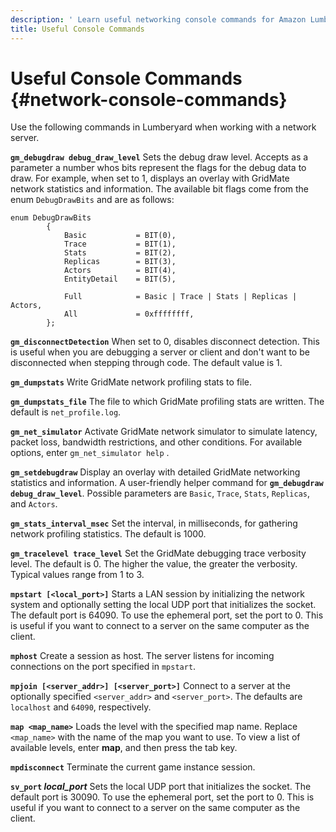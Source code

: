 ```yaml
---
description: ' Learn useful networking console commands for Amazon Lumberyard. '
title: Useful Console Commands
---
```

# Useful Console Commands {#network-console-commands}

Use the following commands in Lumberyard when working with a network server\.

**`gm_debugdraw debug_draw_level`**
Sets the debug draw level\. Accepts as a parameter a number whos bits represent the flags for the debug data to draw\. For example, when set to 1, displays an overlay with GridMate network statistics and information\.
The available bit flags come from the enum `DebugDrawBits` and are as follows:

```
enum DebugDrawBits
        {
            Basic           = BIT(0),
            Trace           = BIT(1),
            Stats           = BIT(2),
            Replicas        = BIT(3),
            Actors          = BIT(4),
            EntityDetail    = BIT(5),

            Full            = Basic | Trace | Stats | Replicas | Actors,
            All             = 0xffffffff,
        };
```

**`gm_disconnectDetection`**
When set to 0, disables disconnect detection\. This is useful when you are debugging a server or client and don't want to be disconnected when stepping through code\. The default value is 1\.

**`gm_dumpstats`**
Write GridMate network profiling stats to file\.

**`gm_dumpstats_file`**
 The file to which GridMate profiling stats are written\. The default is `net_profile.log`\.

**`gm_net_simulator`**
Activate GridMate network simulator to simulate latency, packet loss, bandwidth restrictions, and other conditions\. For available options, enter `gm_net_simulator help` \.

**`gm_setdebugdraw`**
Display an overlay with detailed GridMate networking statistics and information\. A user\-friendly helper command for **`gm_debugdraw debug_draw_level`**\. Possible parameters are `Basic`, `Trace`, `Stats`, `Replicas`, and `Actors`\.

**`gm_stats_interval_msec`**
Set the interval, in milliseconds, for gathering network profiling statistics\. The default is 1000\.

**`gm_tracelevel trace_level`**
Set the GridMate debugging trace verbosity level\. The default is 0\. The higher the value, the greater the verbosity\. Typical values range from 1 to 3\.

**`mpstart [<local_port>]`**
Starts a LAN session by initializing the network system and optionally setting the local UDP port that initializes the socket\. The default port is 64090\. To use the ephemeral port, set the port to 0\. This is useful if you want to connect to a server on the same computer as the client\.

**`mphost`**
Create a session as host\. The server listens for incoming connections on the port specified in `mpstart`\.

**`mpjoin [<server_addr>] [<server_port>]`**
Connect to a server at the optionally specified `<server_addr>` and `<server_port>`\. The defaults are `localhost` and `64090`, respectively\.

**`map <map_name>`**
Loads the level with the specified map name\. Replace `<map_name>` with the name of the map you want to use\. To view a list of available levels, enter **map**, and then press the tab key\.

**`mpdisconnect`**
Terminate the current game instance session\.

**`sv_port` *local\_port***
Sets the local UDP port that initializes the socket\. The default port is 30090\. To use the ephemeral port, set the port to 0\. This is useful if you want to connect to a server on the same computer as the client\.